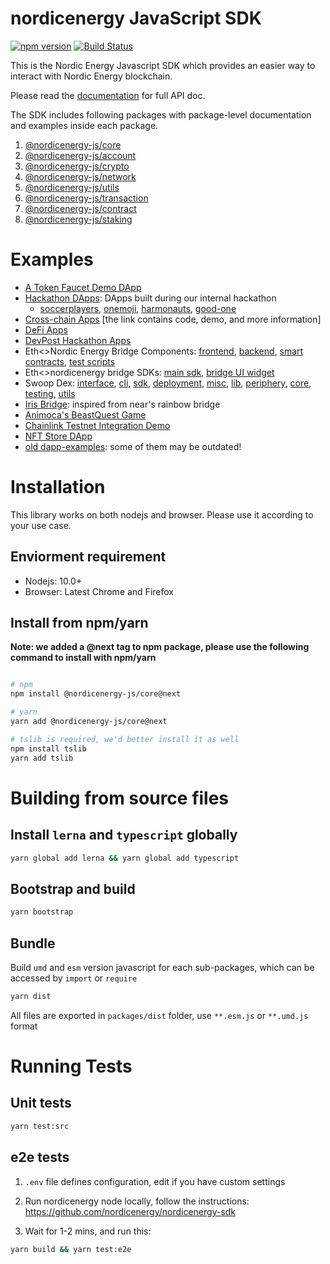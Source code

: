 # nordicenergy JavaScript SDK

[![npm version](https://img.shields.io/npm/v/@nordicenergy-js/core.svg?style=flat-square)](https://www.npmjs.com/package/@nordicenergy-js/core)
[![Build Status](https://travis-ci.com/FireStack-Lab/nordicenergy-sdk-core.svg?branch=master)](https://travis-ci.com/FireStack-Lab/nordicenergy-sdk-core)

This is the Nordic Energy Javascript SDK which provides an easier way to interact with Nordic Energy blockchain.

Please read the [documentation](https://sdk.doc.nordicenergy.io/) for full API doc.

The SDK includes following packages with package-level documentation and examples inside each package.

1. [@nordicenergy-js/core](https://github.com/nordicenergy/sdk/tree/master/packages/nordicenergy-core)
2. [@nordicenergy-js/account](https://github.com/nordicenergy/sdk/tree/master/packages/nordicenergy-account)
3. [@nordicenergy-js/crypto](https://github.com/nordicenergy/sdk/tree/master/packages/nordicenergy-crypto)
4. [@nordicenergy-js/network](https://github.com/nordicenergy/sdk/tree/master/packages/nordicenergy-network)
5. [@nordicenergy-js/utils](https://github.com/nordicenergy/sdk/tree/master/packages/nordicenergy-utils)
6. [@nordicenergy-js/transaction](https://github.com/nordicenergy/sdk/tree/master/packages/nordicenergy-transaction)
7. [@nordicenergy-js/contract](https://github.com/nordicenergy/sdk/tree/master/packages/nordicenergy-contract)
8. [@nordicenergy-js/staking](https://github.com/nordicenergy/sdk/tree/master/packages/nordicenergy-contract)

# Examples

* [A Token Faucet Demo DApp](https://github.com/nordicenergy/token-faucet-demo-dapp)
* [Hackathon DApps](https://docs.nordicenergy.io/home/showcases/applications): DApps built during our internal hackathon
  * [soccerplayers](https://github.com/gupadhyaya/soccerplayers), [onemoji](https://github.com/peekpi/onemoji), [harmonauts](https://github.com/ivorytowerdds/harmonauts), [good-one](https://github.com/nordicenergy/dapp-demo-crowdfunding)
* [Cross-chain Apps](https://docs.nordicenergy.io/home/showcases/crosschain) [the link contains code, demo, and more information]
* [DeFi Apps](https://docs.nordicenergy.io/home/showcases/defi)
* [DevPost Hackathon Apps](https://docs.nordicenergy.io/home/showcases/hackathons)
* Eth<>Nordic Energy Bridge Components: [frontend](https://github.com/nordicenergy/ethnet-bridge.frontend), [backend](https://github.com/nordicenergy/ethnet-bridge.appengine), [smart contracts](https://github.com/nordicenergy/ethnet-bridge), [test scripts](https://github.com/nordicenergy/ethnet-bridge.tests)
* Eth<>nordicenergy bridge SDKs: [main sdk](https://github.com/nordicenergy/ethnet-bridge.sdk), [bridge UI widget](https://github.com/nordicenergy/ethnet-bridge.ui-sdk)
* Swoop Dex: [interface](https://github.com/nordicenergy/swoop-interface), [cli](https://github.com/nordicenergy/swoop-cli), [sdk](https://github.com/nordicenergy/swoop-sdk), [deployment](https://github.com/nordicenergy/swoop-deployment), [misc](https://github.com/nordicenergy/swoop-misc), [lib](https://github.com/nordicenergy/swoop-lib), [periphery](https://github.com/nordicenergy/swoop-periphery), [core](https://github.com/nordicenergy/swoop-core), [testing](https://github.com/nordicenergy/swoop-testing), [utils](https://github.com/nordicenergy/swoop-utils)
* [Iris Bridge](https://github.com/nordicenergy/ethnet-bridge-v2): inspired from near's rainbow bridge
* [Animoca's BeastQuest Game](https://github.com/nordicenergy/BeastQuest)
* [Chainlink Testnet Integration Demo](https://github.com/nordicenergy/chainlink-demo-project)
* [NFT Store DApp](https://github.com/nordicenergy/nft-store)
* [old dapp-examples](https://github.com/nordicenergy/dapp-examples): some of them may be outdated!


# Installation

This library works on both nodejs and browser. Please use it according to your use case.

## Enviorment requirement

* Nodejs: 10.0+
* Browser: Latest Chrome and Firefox

## Install from npm/yarn

**Note: we added a @next tag to npm package, please use the following command to install with npm/yarn**

```bash

# npm
npm install @nordicenergy-js/core@next 

# yarn
yarn add @nordicenergy-js/core@next

# tslib is required, we'd better install it as well
npm install tslib
yarn add tslib

```

# Building from source files

## Install `lerna` and `typescript` globally

```bash
yarn global add lerna && yarn global add typescript
```
## Bootstrap and build

```bash
yarn bootstrap
```

## Bundle

Build `umd` and `esm` version javascript for each sub-packages, which can be accessed by `import` or `require`

```bash 
yarn dist
```
All files are exported in `packages/dist` folder, use `**.esm.js` or `**.umd.js` format


# Running Tests
## Unit tests
```bash
yarn test:src
```
## e2e tests

1. `.env` file defines configuration, edit if you have custom settings
   
2. Run nordicenergy node locally, follow the instructions: https://github.com/nordicenergy/nordicenergy-sdk
   
3. Wait for 1-2 mins, and run this:

```bash
yarn build && yarn test:e2e
```




